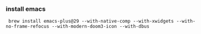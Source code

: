 ### install emacs

```
 brew install emacs-plus@29 --with-native-comp --with-xwidgets --with-no-frame-refocus --with-modern-doom3-icon --with-dbus

```
